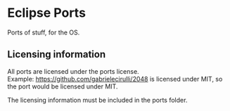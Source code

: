 # Eclipse Ports
Ports of stuff, for the OS.
## Licensing information
All ports are licensed under the ports license.  
Example: https://github.com/gabrielecirulli/2048 is licensed under MIT, so the port would be licensed under MIT.  
  
 The licensing information must be included in the ports folder.
